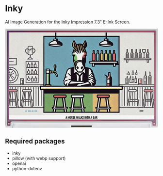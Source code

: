 # Inky

AI Image Generation for the [Inky Impression 7.3"](https://shop.pimoroni.com/products/inky-impression-7-3) E-Ink Screen.

![Preview](./.github/preview.jpg)

## Required packages
- inky
- pillow (with webp support)
- openai
- python-dotenv
